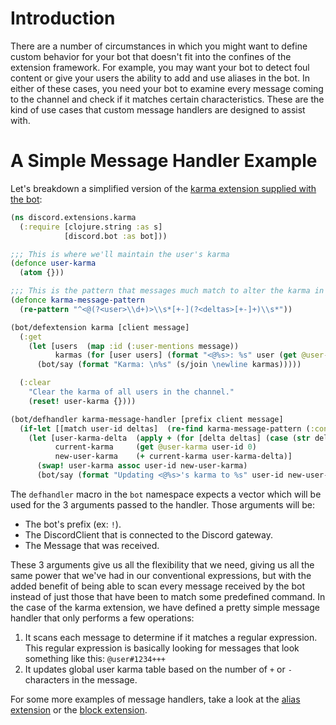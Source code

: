 # Introduction

There are a number of circumstances in which you might want to define custom behavior for your bot that doesn't fit into the confines of the extension framework. For example, you may want your bot to detect foul content or give your users the ability to add and use aliases in the bot. In either of these cases, you need your bot to examine every message coming to the channel and check if it matches certain characteristics. These are the kind of use cases that custom message handlers are designed to assist with.

# A Simple Message Handler Example

Let's breakdown a simplified version of the [karma extension supplied with the bot](https://github.com/gizmo385/discord.clj/blob/master/src/discord/extensions/karma.clj):

```Clojure
(ns discord.extensions.karma
  (:require [clojure.string :as s]
            [discord.bot :as bot]))

;;; This is where we'll maintain the user's karma
(defonce user-karma
  (atom {}))

;;; This is the pattern that messages much match to alter the karma in the channel
(defonce karma-message-pattern
  (re-pattern "^<@(?<user>\\d+)>\\s*[+-](?<deltas>[+-]+)\\s*"))

(bot/defextension karma [client message]
  (:get
    (let [users  (map :id (:user-mentions message))
          karmas (for [user users] (format "<@%s>: %s" user (get @user-karma user 0)))]
      (bot/say (format "Karma: \n%s" (s/join \newline karmas)))))

  (:clear
    "Clear the karma of all users in the channel."
    (reset! user-karma {})))

(bot/defhandler karma-message-handler [prefix client message]
  (if-let [[match user-id deltas]  (re-find karma-message-pattern (:content message))]
    (let [user-karma-delta  (apply + (for [delta deltas] (case (str delta) "+" 1 "-" -1)))
          current-karma     (get @user-karma user-id 0)
          new-user-karma    (+ current-karma user-karma-delta)]
      (swap! user-karma assoc user-id new-user-karma)
      (bot/say (format "Updating <@%s>'s karma to %s" user-id new-user-karma)))))
```

The `defhandler` macro in the `bot` namespace expects a vector which will be used for the 3 arguments passed to the handler. Those arguments will be:

* The bot's prefix (ex: `!`).
* The DiscordClient that is connected to the Discord gateway.
* The Message that was received.

These 3 arguments give us all the flexibility that we need, giving us all the same power that we've had in our conventional expressions, but with the added benefit of being able to scan every message received by the bot instead of just those that have been to match some predefined command. In the case of the karma extension, we have defined a pretty simple message handler that only performs a few operations:

1. It scans each message to determine if it matches a regular expression. This regular expression is basically looking for messages that look something like this: `@user#1234+++`
2. It updates global user karma table based on the number of `+` or `-` characters in the message.

For some more examples of message handlers, take a look at the [alias extension](https://github.com/gizmo385/discord.clj/blob/master/src/discord/extensions/alias.clj) or the [block extension](https://github.com/gizmo385/discord.clj/blob/master/src/discord/extensions/block.clj).
